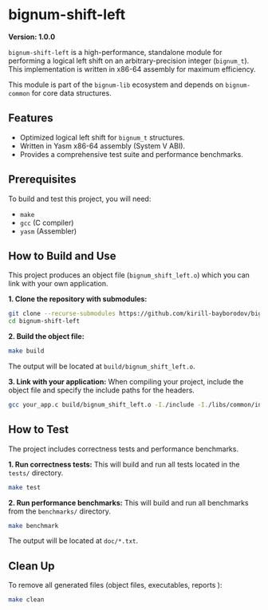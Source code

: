 # bignum-shift-left

**Version: 1.0.0**

`bignum-shift-left` is a high-performance, standalone module for performing a logical left shift on an arbitrary-precision integer (`bignum_t`). This implementation is written in x86-64 assembly for maximum efficiency.

This module is part of the `bignum-lib` ecosystem and depends on `bignum-common` for core data structures.

## Features

*   Optimized logical left shift for `bignum_t` structures.
*   Written in Yasm x86-64 assembly (System V ABI).
*   Provides a comprehensive test suite and performance benchmarks.

## Prerequisites

To build and test this project, you will need:
*   `make`
*   `gcc` (C compiler)
*   `yasm` (Assembler)

## How to Build and Use

This project produces an object file (`bignum_shift_left.o`) which you can link with your own application.

**1. Clone the repository with submodules:**
```bash
git clone --recurse-submodules https://github.com/kirill-bayborodov/bignum-shift-left.git
cd bignum-shift-left
```

**2. Build the object file:**
```bash
make build
```
The output will be located at `build/bignum_shift_left.o`.

**3. Link with your application:**
When compiling your project, include the object file and specify the include paths for the headers.
```bash
gcc your_app.c build/bignum_shift_left.o -I./include -I./libs/common/include -o your_app
```

## How to Test

The project includes correctness tests and performance benchmarks.

**1. Run correctness tests:**
This will build and run all tests located in the `tests/` directory.
```bash
make test
```

**2. Run performance benchmarks:**
This will build and run all benchmarks from the `benchmarks/` directory.
```bash
make benchmark
```
The output will be located at `doc/*.txt`.

## Clean Up

To remove all generated files (object files, executables, reports ):
```bash
make clean
```
